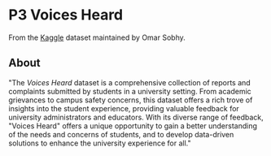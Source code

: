 # P3 Voices Heard
 
From the [Kaggle](https://www.kaggle.com/datasets/omarsobhy14/university-students-complaints-and-reports) dataset maintained by Omar Sobhy. 


## About
"The *Voices Heard* dataset is a comprehensive collection of reports and complaints submitted by students in a university setting. From academic grievances to campus safety concerns, this dataset offers a rich trove of insights into the student experience, providing valuable feedback for university administrators and educators. With its diverse range of feedback, "Voices Heard" offers a unique opportunity to gain a better understanding of the needs and concerns of students, and to develop data-driven solutions to enhance the university experience for all."